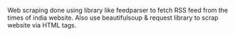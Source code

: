  Web scraping done using library like feedparser to fetch RSS feed from the times of india website. Also use beautifulsoup & request library to scrap website via HTML tags.
